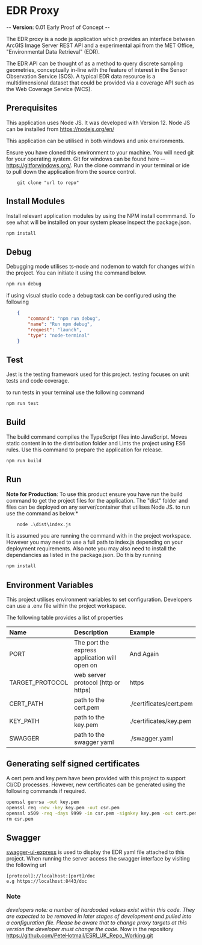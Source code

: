 # EDR Proxy

 -- **Version**: 0.01 Early Proof of Concept --

The EDR  proxy is a node js application which provides an interface between ArcGIS Image Server REST API and a experimental api from the MET Office, "Environmental Data Retrieval" (EDR).

The EDR API can be thought of as a method to query discrete sampling geometries, conceptually in-line with the feature of interest in the Sensor Observation Service (SOS). A typical EDR data resource is a multidimensional dataset that could be provided via a coverage API such as the Web Coverage Service (WCS).

## Prerequisites

This application uses Node JS. It was developed with Version 12. 
Node JS can be installed from https://nodejs.org/en/

This application can be utilised in both windows and unix environments. 

Ensure you have cloned this environment to your machine. You will need git for your operating system. Git for windows can be found here -- https://gitforwindows.org/. Run the clone command in your terminal or ide to pull down the application from the source control. 

```git 
    git clone "url to repo"
```


## Install Modules

Install relevant application modules by using the NPM install commmand. To see what will be installed on your system please inspect the package.json.


```cmd
npm install
```

## Debug

Debugging mode utilises ts-node and nodemon to watch for changes within the project. You can initiate it using the command below.

```cmd
npm run debug
```

if using visual studio code a debug task can be configured using the following

```json
    {
        "command": "npm run debug",
        "name": "Run npm debug",
        "request": "launch",
        "type": "node-terminal"
    }
```

## Test

Jest is the testing framework used for this project.
testing focuses on unit tests and code coverage. 

to run tests in your terminal use the following command

```cmd
npm run test
```

## Build

The build command compiles the TypeScript files into JavaScript. Moves static content in to the distribution folder and Lints the project using ES6 rules. Use this command to prepare the application for release.

```cmd
npm run build
```

## Run

**Note for Production**: To use this product ensure you have run the build command to get the project files for the application. The "dist" folder and files can be deployed on any server/container that utilises Node JS. to run use the command as below.*

```cmd
    node .\dist\index.js
```

It is assumed you are running the command with in the project workspace. However you may need to use a full path to index.js depending on your deployment requirements. Also note you may also need to install the dependancies as listed in the package.json. Do this by running

```cmd
npm install
```

## Environment Variables

This project utilises environment variables to set configuration. Developers can use a .env file within the project workspace.

The following table provides a list of properties 

| Name            | Description                                     | Example                 |
| :-------------- | :---------------------------------------------  | :---------------------- |
|  PORT           | The port the express application will open on   | And Again               |
| TARGET_PROTOCOL | web server protocol (http or https)             | https                   |
| CERT_PATH       | path to the cert.pem                            | ./certificates/cert.pem |
| KEY_PATH        | path to the key.pem                             | ./certificates/key.pem  |
| SWAGGER         | path to the swagger yaml                        | ./swagger.yaml          |


## Generating self signed certificates

A cert.pem and key.pem have been provided with this project to support CI/CD processes. However, new certificates can be generated using the following commands if required.

```cmd
openssl genrsa -out key.pem
openssl req -new -key key.pem -out csr.pem
openssl x509 -req -days 9999 -in csr.pem -signkey key.pem -out cert.pem
rm csr.pem
```

## Swagger
[swagger-ui-express](https://www.npmjs.com/package/swagger-ui-express) is used to display the EDR yaml file attached to this project. When running the server access the swagger interface by visiting the following  url

``` 
[protocol]://localhost:[port]/doc
e.g https://localhost:8443/doc
```

### Note
*developers note: a number of hardcoded values exist within this code. They are expected to be removed in later stages of development and pulled into a configuration file. Please be aware that to change proxy targets at this version the developer must change the code.*
Now in the repository https://github.com/PeteHotmail/ESRI_UK_Repo_Working.git